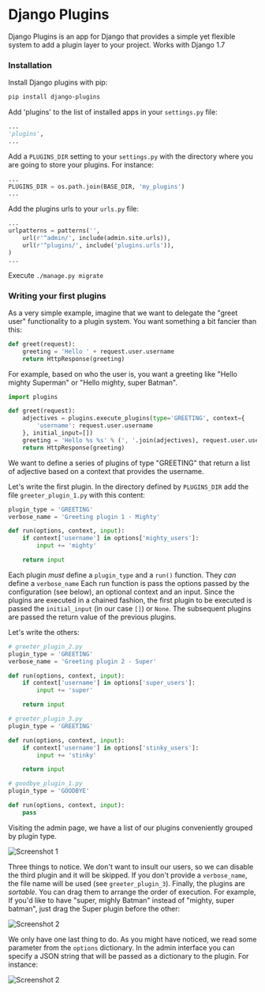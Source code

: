 # Django Plugins

Django Plugins is an app for Django that provides a simple yet flexible system to add a plugin layer to your project. Works with Django 1.7

### Installation

Install Django plugins with pip:

```sh
pip install django-plugins
```

Add 'plugins' to the list of installed apps in your `settings.py` file:

```python
...
'plugins',
...
```

Add a `PLUGINS_DIR` setting to your `settings.py` with the directory where you are going to store your plugins. For instance:

```python
...
PLUGINS_DIR = os.path.join(BASE_DIR, 'my_plugins')
...
```

Add the plugins urls to your `urls.py` file:

```python
...
urlpatterns = patterns('',
    url(r'^admin/', include(admin.site.urls)),
    url(r'^plugins/', include('plugins.urls')),
)
...
```

Execute `./manage.py migrate`

### Writing your first plugins

As a very simple example, imagine that we want to delegate the "greet user" functionality to a plugin system. You want something a bit fancier than this:

```python
def greet(request):
    greeting = 'Hello ' + request.user.username
    return HttpResponse(greeting)
```

For example, based on who the user is, you want a greeting like "Hello mighty Superman" or "Hello mighty, super Batman".

```python
import plugins

def greet(request):
    adjectives = plugins.execute_plugins(type='GREETING', context={
        'username': request.user.username
    }, initial_input=[])
    greeting = 'Hello %s %s' % (', '.join(adjectives), request.user.username)
    return HttpResponse(greeting)
```

We want to define a series of plugins of type "GREETING" that return a list of adjective based on a context that provides the username.

Let's write the first plugin. In the directory defined by `PLUGINS_DIR` add the file `greeter_plugin_1.py` with this content:

```python
plugin_type = 'GREETING'
verbose_name = 'Greeting plugin 1 - Mighty'

def run(options, context, input):
    if context['username'] in options['mighty_users']:
        input += 'mighty'

    return input
```

Each plugin *must* define a `plugin_type` and a `run()` function. They *can* define a `verbose_name` Each run function is pass the options passed by the configuration (see below), an optional context and an input. Since the plugins are executed in a chained fashion, the first plugin to be executed is passed the `initial_input` (in our case `[]`) or `None`. The subsequent plugins are passed the return value of the previous plugins.

Let's write the others:

```python
# greeter_plugin_2.py
plugin_type = 'GREETING'
verbose_name = 'Greeting plugin 2 - Super'

def run(options, context, input):
    if context['username'] in options['super_users']:
        input += 'super'

    return input
```

```python
# greeter_plugin_3.py
plugin_type = 'GREETING'

def run(options, context, input):
    if context['username'] in options['stinky_users']:
        input += 'stinky'

    return input
```

```python
# goodbye_plugin_1.py
plugin_type = 'GOODBYE'

def run(options, context, input):
    pass
```

Visiting the admin page, we have a list of our plugins conveniently grouped by plugin type.

![Screenshot 1](http://i.imgur.com/fVG7WZe.png)

Three things to notice. We don't want to insult our users, so we can disable the third plugin and it will be skipped. If you don't provide a `verbose_name`, the file name will be used (see `greeter_plugin_3`). Finally, the plugins are *sortable*. You can drag them to arrange the order of execution. For example, If you'd like to have "super, mighly Batman" instead of "mighty, super batman", just drag the Super plugin before the other:

![Screenshot 2](http://i.imgur.com/9lcG8Eb.png)

We only have one last thing to do. As you might have noticed, we read some parameter from the `options`
dictionary. In the admin interface you can specify a JSON string that will be passed as a dictionary to the plugin. For instance:

![Screenshot 2](http://i.imgur.com/8Z8x9YT.png)